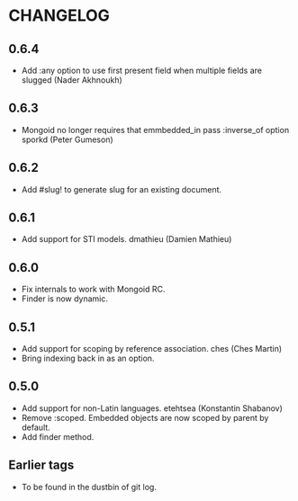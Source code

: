 CHANGELOG
=========

0.6.4
-----

* Add :any option to use first present field when multiple fields are
  slugged (Nader Akhnoukh)

0.6.3
-----

* Mongoid no longer requires that emmbedded_in pass :inverse_of option
  sporkd (Peter Gumeson)

0.6.2
-----

* Add #slug! to generate slug for an existing document.

0.6.1
-----

* Add support for STI models. dmathieu (Damien Mathieu)

0.6.0
-----

* Fix internals to work with Mongoid RC.
* Finder is now dynamic.

0.5.1
-----

* Add support for scoping by reference association. ches (Ches Martin)
* Bring indexing back in as an option.

0.5.0
-----

* Add support for non-Latin languages. etehtsea (Konstantin Shabanov)
* Remove :scoped. Embedded objects are now scoped by parent by
  default.
* Add finder method.

Earlier tags
------------

* To be found in the dustbin of git log.
